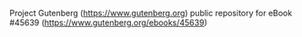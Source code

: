 Project Gutenberg (https://www.gutenberg.org) public repository for eBook #45639 (https://www.gutenberg.org/ebooks/45639)
